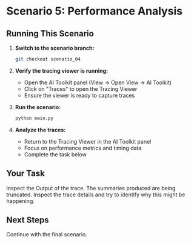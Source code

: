 # Scenario 5: Performance Analysis

## Running This Scenario

1. **Switch to the scenario branch:**
   ```bash
   git checkout scenario_04
   ```

2. **Verify the tracing viewer is running:**
   - Open the AI Toolkit panel (View → Open View → AI Toolkit)
   - Click on "Traces" to open the Tracing Viewer
   - Ensure the viewer is ready to capture traces

3. **Run the scenario:**
   ```bash
   python main.py
   ```

4. **Analyze the traces:**
   - Return to the Tracing Viewer in the AI Toolkit panel
   - Focus on performance metrics and timing data
   - Complete the task below

## Your Task

Inspect the Output of the trace. The summaries produced are being truncated. Inspect the trace details and try to identify why this might be happening.

## Next Steps

Continue with the final scenario.